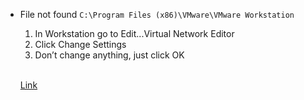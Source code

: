 * File not found `C:\Program Files (x86)\VMware\VMware Workstation`
  1. In Workstation go to Edit...Virtual Network Editor
  1. Click Change Settings
  1. Don’t change anything, just click OK
  
  <br>

  [Link](https://www.vgemba.net/vmware/Packer-Workstation-Error/)